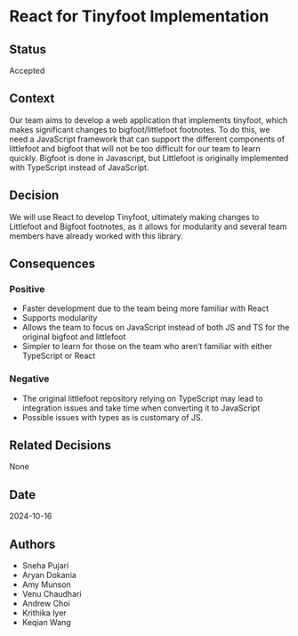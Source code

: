 # React for Tinyfoot Implementation

## Status
Accepted

## Context
Our team aims to develop a web application that implements tinyfoot, which makes significant changes to bigfoot/littlefoot footnotes. To do this, we need a JavaScript framework that can support the different components of littlefoot and bigfoot that will not be too difficult for our team to learn quickly. Bigfoot is done in Javascript, but Littlefoot is originally implemented with TypeScript instead of JavaScript.

## Decision
We will use React to develop Tinyfoot, ultimately making changes to Littlefoot and Bigfoot footnotes, as it allows for modularity and several team members have already worked with this library.

## Consequences
### Positive
- Faster development due to the team being more familiar with React
- Supports modularity
- Allows the team to focus on JavaScript instead of both JS and TS for the original bigfoot and littlefoot
- Simpler to learn for those on the team who aren’t familiar with either TypeScript or React

### Negative
- The original littlefoot repository relying on TypeScript may lead to integration issues and take time when converting it to JavaScript
- Possible issues with types as is customary of JS. 

## Related Decisions
None

## Date
2024-10-16

## Authors
- Sneha Pujari
- Aryan Dokania
- Amy Munson
- Venu Chaudhari
- Andrew Choi
- Krithika Iyer
- Keqian Wang
